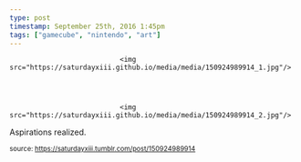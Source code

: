```yaml
---
type: post
timestamp: September 25th, 2016 1:45pm
tags: ["gamecube", "nintendo", "art"]
---
```



                               <img src="https://saturdayxiii.github.io/media/media/150924989914_1.jpg"/>
                           

                                                                                                                           

                               <img src="https://saturdayxiii.github.io/media/media/150924989914_2.jpg"/>
                           

                                                                                                                      
Aspirations realized.
 
                                    
                
                
                
                
                                
<small>source: https://saturdayxiii.tumblr.com/post/150924989914</small>